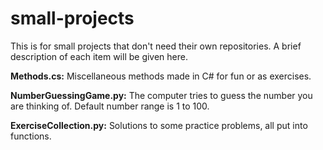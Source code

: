 # small-projects
This is for small projects that don't need their own repositories. 
A brief description of each item will be given here.

**Methods.cs:** Miscellaneous methods made in C# for fun or as exercises.

**NumberGuessingGame.py:** The computer tries to guess the number you are thinking of. Default number range is 1 to 100.

**ExerciseCollection.py:** Solutions to some practice problems, all put into functions. 

